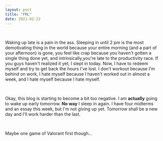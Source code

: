 ```yaml
---
layout: post
title: "FML"
date: 2021-02-22
---
```


&nbsp;

Waking up late is a pain in the ass. Sleeping in until 2 pm is the most demotivating thing in the world because your entire morning (and a part of your afternoon) is gone, you feel like crap because you haven't
gotten a single thing done yet, and intrinsically,you're late to the productivity race. If you guys haven't realized it yet, I slept in today. Now, I have to redeem myself and try to get back the hours I've lost. 
I don't workout because I'm behind on work, I hate myself because I haven't worked out in almost a week, and I hate myself because I hate myself.

&nbsp;

Okay, this blog is starting to become a bit too negative. I am **actually** going to wake up early tomorrow. **No way** I sleep in again. I have four midterms and an essay this week, but I'm not giving up yet. Tomorrow
shall be a new day and I'll work harder than the last.

&nbsp;

Maybe one game of Valorant first though...